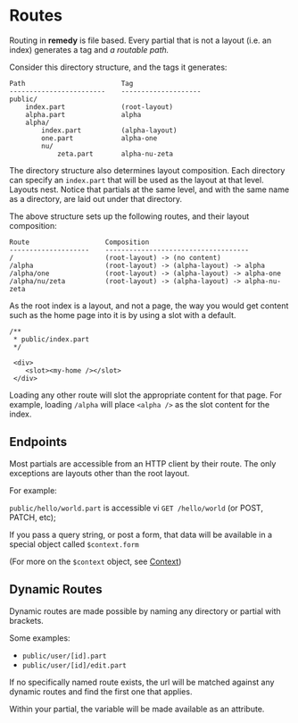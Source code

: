 # Routes

Routing in **remedy** is file based.  Every partial that is not a layout (i.e. an index) generates a tag and *a routable path.*

Consider this directory structure, and the tags it generates:

```
Path                        Tag
------------------------    --------------------
public/
    index.part              (root-layout)
    alpha.part              alpha
    alpha/
        index.part          (alpha-layout)
        one.part            alpha-one
        nu/
            zeta.part       alpha-nu-zeta
```

The directory structure also determines layout composition.  Each directory can specify an `index.part` that will be used as the layout at that level.  Layouts nest.  Notice that partials at the same level, and with the same name as a directory, are laid out under that directory.

The above structure sets up the following routes, and their layout composition:

```
Route                   Composition
--------------------    ------------------------------------
/                       (root-layout) -> (no content)
/alpha                  (root-layout) -> (alpha-layout) -> alpha
/alpha/one              (root-layout) -> (alpha-layout) -> alpha-one
/alpha/nu/zeta          (root-layout) -> (alpha-layout) -> alpha-nu-zeta
```

As the root index is a layout, and not a page, the way you would get content such as the home page into it is by using a slot with a default.

```part
/**
 * public/index.part
 */

 <div>
    <slot><my-home /></slot>
 </div>
```

 Loading any other route will slot the appropriate content for that page.  For example, loading `/alpha` will place `<alpha />` as the slot content for the index.

## Endpoints

Most partials are accessible from an HTTP client by their route.  The only exceptions are layouts other than the root layout.

For example:

`public/hello/world.part` is accessible vi `GET /hello/world` (or POST, PATCH, etc);

If you pass a query string, or post a form, that data will be available in a special object called `$context.form`

(For more on the `$context` object, see [Context](/context))

## Dynamic Routes

Dynamic routes are made possible by naming any directory or partial with brackets.

Some examples:

- `public/user/[id].part`
- `public/user/[id]/edit.part`

If no specifically named route exists, the url will be matched against any dynamic routes and find the first one that applies.

Within your partial, the variable will be made available as an attribute.
